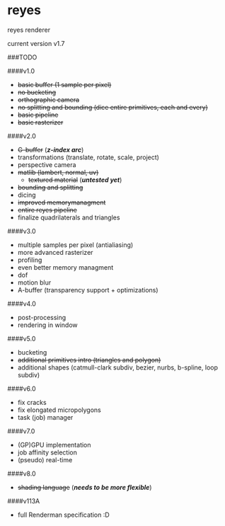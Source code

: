 # reyes
reyes renderer

current version v1.7

###TODO

####v1.0

- ~~basic buffer (1 sample per pixel)~~
- ~~no bucketing~~
- ~~orthographic camera~~
- ~~no splitting and bounding (dice entire primitives, each and every)~~
- ~~basic pipeline~~
- ~~basic rasterizer~~

####v2.0

- ~~G-buffer~~ (***z-index arc***)
- transformations (translate, rotate, scale, project)
- perspective camera
- ~~matlib (lambert, normal, uv)~~
    - ~~textured material~~ (***untested yet***)
- ~~bounding and splitting~~
- dicing
- ~~improved memorymanagment~~
- ~~entire reyes pipeline~~
- finalize quadrilaterals and triangles

####v3.0

- multiple samples per pixel (antialiasing)
- more advanced rasterizer
- profiling
- even better memory managment
- dof
- motion blur
- A-buffer (transparency support + optimizations)

####v4.0

- post-processing
- rendering in window

####v5.0

- bucketing
- ~~additional primitives intro (triangles and polygon)~~
- additional shapes (catmull-clark subdiv, bezier, nurbs, b-spline, loop subdiv)

####v6.0

- fix cracks
- fix elongated micropolygons
- task (job) manager

####v7.0

- (GP)GPU implementation
- job affinity selection
- (pseudo) real-time

####v8.0

- ~~shading language~~ (***needs to be more flexible***)

####v113A

- full Renderman specification :D